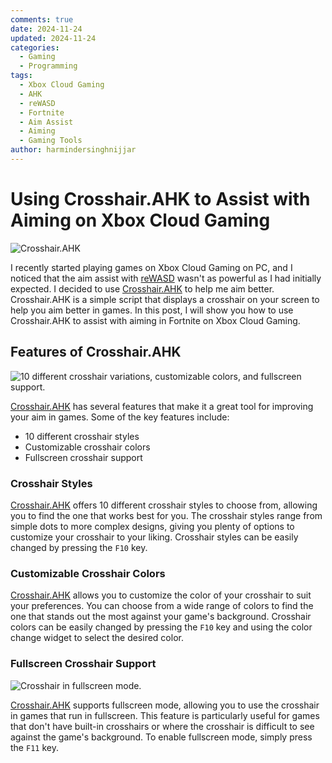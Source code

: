 ```yaml
---
comments: true
date: 2024-11-24
updated: 2024-11-24
categories:
  - Gaming
  - Programming
tags:
  - Xbox Cloud Gaming
  - AHK
  - reWASD
  - Fortnite
  - Aim Assist
  - Aiming
  - Gaming Tools
author: harmindersinghnijjar
---
```


# Using Crosshair.AHK to Assist with Aiming on Xbox Cloud Gaming

![Crosshair.AHK](https://imgur.com/hSxHXl4.png)

I recently started playing games on Xbox Cloud Gaming on PC, and I noticed that the aim assist with [reWASD](https://github.com/EugeneSunrise/reWASD) wasn't as powerful as I had initially expected. I decided to use [Crosshair.AHK](https://github.com/harmindersinghnijjar/2020-2021-ahk-dump/blob/4dc11db4c5cd3d40db562ad3690c4d2599a27e5c/crosshair.ahk#L4) to help me aim better. Crosshair.AHK is a simple script that displays a crosshair on your screen to help you aim better in games. In this post, I will show you how to use Crosshair.AHK to assist with aiming in Fortnite on Xbox Cloud Gaming.

## Features of Crosshair.AHK

![10 different crosshair variations, customizable colors, and fullscreen support.](https://imgur.com/8Eo2fvq.png)

[Crosshair.AHK](https://github.com/harmindersinghnijjar/2020-2021-ahk-dump/blob/4dc11db4c5cd3d40db562ad3690c4d2599a27e5c/crosshair.ahk#L4) has several features that make it a great tool for improving your aim in games. Some of the key features include:

- 10 different crosshair styles
- Customizable crosshair colors
- Fullscreen crosshair support

### Crosshair Styles

[Crosshair.AHK](https://github.com/harmindersinghnijjar/2020-2021-ahk-dump/blob/4dc11db4c5cd3d40db562ad3690c4d2599a27e5c/crosshair.ahk#L4) offers 10 different crosshair styles to choose from, allowing you to find the one that works best for you. The crosshair styles range from simple dots to more complex designs, giving you plenty of options to customize your crosshair to your liking. Crosshair styles can be easily changed by pressing the `F10` key.

### Customizable Crosshair Colors

[Crosshair.AHK](https://github.com/harmindersinghnijjar/2020-2021-ahk-dump/blob/4dc11db4c5cd3d40db562ad3690c4d2599a27e5c/crosshair.ahk#L4) allows you to customize the color of your crosshair to suit your preferences. You can choose from a wide range of colors to find the one that stands out the most against your game's background. Crosshair colors can be easily changed by pressing the `F10` key and using the color change widget to select the desired color.

### Fullscreen Crosshair Support

![Crosshair in fullscreen mode.](https://i.imgur.com/drMalrp.jpeg)

[Crosshair.AHK](https://github.com/harmindersinghnijjar/2020-2021-ahk-dump/blob/4dc11db4c5cd3d40db562ad3690c4d2599a27e5c/crosshair.ahk#L4) supports fullscreen mode, allowing you to use the crosshair in games that run in fullscreen. This feature is particularly useful for games that don't have built-in crosshairs or where the crosshair is difficult to see against the game's background. To enable fullscreen mode, simply press the `F11` key.

